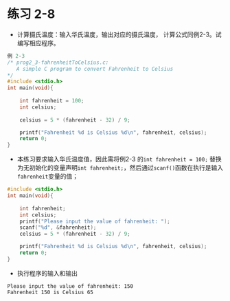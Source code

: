 # 练习 2-8 
- 计算摄氏温度：输入华氏温度，输出对应的摄氏温度， 计算公式同例2-3。试编写相应程序。

```c
例 2-3
/* prog2_3-fahrenheitToCelsius.c:
   A simple C program to convert Fahrenheit to Celsius
*/
#include <stdio.h>
int main(void){
    
    int fahrenheit = 100;    
    int celsius;
   
    celsius = 5 * (fahrenheit - 32) / 9;   

    printf("Fahrenheit %d is Celsius %d\n", fahrenheit, celsius);
    return 0;
}
```

- 本练习要求输入华氏温度值，因此需将例2-3 的`int fahrenheit = 100;` 替换为无初始化的变量声明`int fahrenheit;`，然后通过`scanf()`函数在执行是输入`fahrenheit`变量的值；

```c
#include <stdio.h>
int main(void){
    
    int fahrenheit;    
    int celsius;
    printf("Please input the value of fahrenheit: ");
    scanf("%d", &fahrenheit);
    celsius = 5 * (fahrenheit - 32) / 9;   

    printf("Fahrenheit %d is Celsius %d\n", fahrenheit, celsius);
    return 0;
}
```

- 执行程序的输入和输出
```shell
Please input the value of fahrenheit: 150
Fahrenheit 150 is Celsius 65
```

